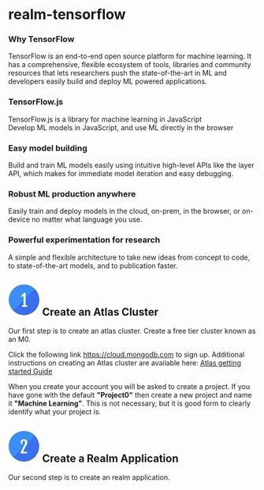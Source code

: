 # realm-tensorflow


### Why TensorFlow
TensorFlow is an end-to-end open source platform for machine learning. It has a comprehensive, flexible ecosystem of tools, libraries and community resources that lets researchers push the state-of-the-art in ML and developers easily build and deploy ML powered applications.

### TensorFlow.js
TensorFlow.js is a library for machine learning in JavaScript   
Develop ML models in JavaScript, and use ML directly in the browser   

### Easy model building
Build and train ML models easily using intuitive high-level APIs like the layer API, which makes for immediate model iteration and easy debugging.

### Robust ML production anywhere
Easily train and deploy models in the cloud, on-prem, in the browser, or on-device no matter what language you use.

### Powerful experimentation for research
A simple and flexible architecture to take new ideas from concept to code, to state-of-the-art models, and to publication faster.

## ![1](./img/1b.png) Create an Atlas Cluster
Our first step is to create an atlas cluster. Create a free tier cluster known as an M0. 

Click the following link https://cloud.mongodb.com to sign up. Additional instructions on creating an Atlas cluster are available here: [Atlas getting started Guide](https://docs.atlas.mongodb.com/getting-started/)  

When you create your account you will be asked to create a project.  If you have gone with the default __"Project0"__ then create a new project and name it __"Machine Learning"__.  This is not necessary, but it is good form to clearly identify what your project is.


## ![2](./img/2b.png) Create a Realm Application
Our second step is to create an realm application. 
